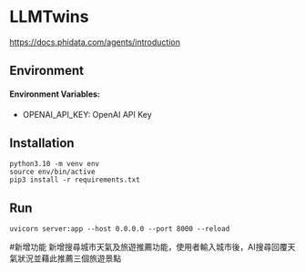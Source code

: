 # LLMTwins
https://docs.phidata.com/agents/introduction

## Environment

#### Environment Variables:
- OPENAI_API_KEY: OpenAI API Key

## Installation
```bash=
python3.10 -m venv env
source env/bin/active
pip3 install -r requirements.txt
```

## Run
```bash=
uvicorn server:app --host 0.0.0.0 --port 8000 --reload
```

#新增功能
新增搜尋城市天氣及旅遊推薦功能，使用者輸入城市後，AI搜尋回覆天氣狀況並藉此推薦三個旅遊景點
